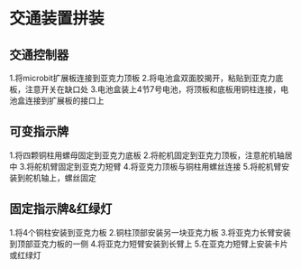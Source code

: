 # 交通装置拼装

## 交通控制器

1.将microbit扩展板连接到亚克力顶板
2.将电池盒双面胶揭开，粘贴到亚克力底板，注意开关在缺口处
3.电池盒装上4节7号电池，将顶板和底板用铜柱连接，电池盒连接到扩展板的接口上

## 可变指示牌

1.将四颗铜柱用螺母固定到亚克力底板
2.将舵机固定到亚克力顶板，注意舵机轴居中
3.将舵机臂固定到亚克力短臂
4.将亚克力顶板与铜柱用螺丝连接
5.将舵机臂安装到舵机轴上，螺丝固定

## 固定指示牌&红绿灯

1.将4个铜柱安装到亚克力板
2.铜柱顶部安装另一块亚克力板
3.将亚克力长臂安装到顶部亚克力板的一侧
4.将亚克力短臂安装到长臂上
5.在亚克力短臂上安装卡片或红绿灯